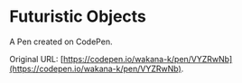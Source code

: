# Futuristic Objects

A Pen created on CodePen.

Original URL: [https://codepen.io/wakana-k/pen/VYZRwNb](https://codepen.io/wakana-k/pen/VYZRwNb).

